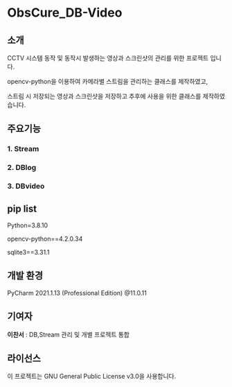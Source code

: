 # ObsCure_DB-Video
## 소개
 CCTV 시스템 동작 및 동작시 발생하는 영상과 스크린샷의 관리를 위한 프로젝트 입니다.
 
 opencv-python을 이용하여 카메라별 스트림을 관리하는 클래스를 제작하였고,
 
 스트림 시 저장되는 영상과 스크린샷을 저장하고 추후에 사용을 위한 클래스를 제작하였습니다.
## 주요기능
### 1. Stream
### 2. DBlog
### 3. DBvideo
## pip list
Python=3.8.10

opencv-python==4.2.0.34

sqlite3==3.31.1
## 개발 환경
PyCharm 2021.1.13 (Professional Edition) @11.0.11
## 기여자
**이찬서** : DB,Stream 관리 및 개별 프로젝트 통합
## 라이선스
이 프로젝트는 GNU General Public License v3.0을 사용합니다.
